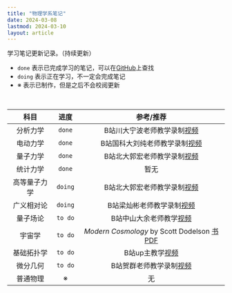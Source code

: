 ```yaml
---
title: "物理学系笔记"
date: 2024-03-08
lastmod: 2024-03-10
layout: article
---
```

学习笔记更新记录。（持续更新）


- `done` 表示已完成学习的笔记，可以在[GitHub](https://github.com/heyingqiu/NOTEs)上查找
- `doing` 表示正在学习，不一定会完成笔记
- ※ 表示已制作，但是之后不会校阅更新 

<br>



| 科目  | 进度 | 参考/推荐 |
| :-----: | :----: | :----: |
| 分析力学 | `done` | B站川大宁波老师教学录制[视频](https://www.bilibili.com/video/BV1hY411g7HG) |
| 电动力学 | `done` | B站国科大刘纯老师教学录制[视频](https://www.bilibili.com/video/BV19P411L7ps/) |
| 量子力学 | `done` | B站北大郭宏老师教学录制[视频](https://www.bilibili.com/video/BV1Uh4y1K7Ey/) |
| 统计力学 | `done` | 暂无 |
| 高等量子力学 | `doing` | B站北大郭宏老师教学录制[视频](https://www.bilibili.com/video/BV1QN411i7Wo) |
| 广义相对论 | `doing` |B站梁灿彬老师教学录制[视频](https://www.bilibili.com/video/BV1qF411t72r/) |
| 量子场论 | `to do` | B站中山大余老师教学[视频](https://space.bilibili.com/6888822/channel/seriesdetail?sid=4025692)|
| 宇宙学  | `to do` | *Modern Cosmology* by Scott Dodelson [书PDF](https://icourse.club/uploads/files/c6cd83fdddc0c0e5e6058b2c1a2f8781399c616e.pdf) |
| 基础拓扑学 | `to do` | B站up主教学[视频](https://www.bilibili.com/video/BV1P7411N7fW/) |
| 微分几何 | `to do` | B站贺群老师教学录制[视频](https://www.bilibili.com/video/BV1CM41167tB/) |
| 普通物理 | ※ | 无 |

